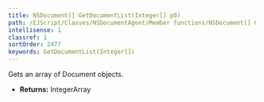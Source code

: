 ```yaml
---
title: NSDocument[] GetDocumentList(Integer[] p0)
path: /EJScript/Classes/NSDocumentAgent/Member functions/NSDocument[] GetDocumentList(Integer[] p_0)
intellisense: 1
classref: 1
sortOrder: 2477
keywords: GetDocumentList(Integer[])
---
```


Gets an array of Document objects.

* **Returns:** IntegerArray


